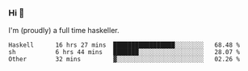 ### Hi 👋

I'm (proudly) a full time haskeller.

<!--START_SECTION:waka-->

```text
Haskell      16 hrs 27 mins  █████████████████░░░░░░░░   68.48 %
sh           6 hrs 44 mins   ███████░░░░░░░░░░░░░░░░░░   28.07 %
Other        32 mins         ▓░░░░░░░░░░░░░░░░░░░░░░░░   02.26 %
```

<!--END_SECTION:waka-->
